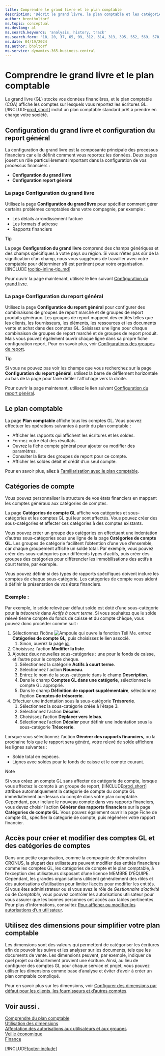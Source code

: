```yaml
---
title: Comprendre le grand livre et le plan comptable
description: 'Décrit le grand livre, le plan comptable et les catégories de compte. Utilisez la page Configuration du grand livre pour préciser la gestion des problèmes comptables dans votre compagnie.'
author: brentholtorf
ms.topic: conceptual
ms.devlang: al
ms.search.keywords: 'analysis, history, track'
ms.search.form: '18, 20, 37, 65, 99, 312, 314, 313, 395, 552, 569, 570, 634, 790, 791, 1158'
ms.date: 04/19/2024
ms.author: bholtorf
ms.service: dynamics-365-business-central
---
```

# <a name="understanding-the-general-ledger-and-chart-of-accounts"></a>Comprendre le grand livre et le plan comptable

Le grand livre (GL) stocke vos données financières, et le plan comptable (COA) affiche les comptes sur lesquels vous reportez les écritures GL. [!INCLUDE[prod_short](includes/prod_short.md)] inclut un plan comptable standard prêt à prendre en charge votre société.

## <a name="general-ledger-setup-and-general-posting-setup"></a>Configuration du grand livre et configuration du report général

La configuration du grand livre est la composante principale des processus financiers car elle définit comment vous reportez les données. Deux pages jouent un rôle particulièrement important dans la configuration de vos processus financiers :  

* **Configuration du grand livre**
* **Configuration report général**

### <a name="the-general-ledger-setup-page"></a>La page **Configuration du grand livre**

Utilisez la page **Configuration du grand livre** pour spécifier comment gérer certains problèmes comptables dans votre compagnie, par exemple :  

* Les détails arrondissement facture  
* Les formats d'adresse  
* Rapports financiers

> [!TIP]
> La page **Configuration du grand livre** comprend des champs génériques et des champs spécifiques à votre pays ou région. Si vous n’êtes pas sûr de la signification d’un champ, nous vous suggérons de travailler avec votre comptable pour déterminer s’il est pertinent pour votre organisation. [!INCLUDE [tooltip-inline-tip_md](includes/tooltip-inline-tip_md.md)]  

Pour ouvrir la page maintenant, utilisez le lien suivant [Configuration du grand livre](https://businesscentral.dynamics.com/?page=118).

### <a name="the-general-posting-setup-page"></a>La page **Configuration du report général**

Utilisez la page **Configuration du report général** pour configurer des combinaisons de groupes de report marché et de groupes de report produits généraux. Les groupes de report mappent des entités telles que les clients, les fournisseurs, les éléments, les ressources et les documents vente et achat dans des comptes GL. Saisissez une ligne pour chaque combinaison de groupes de report marché et de groupes de report produit. Mais vous pouvez également ouvrir chaque ligne dans sa propre fiche configuration report. Pour en savoir plus, voir [Configurations des groupes de report](finance-posting-groups.md).  

> [!TIP]
> Si vous ne pouvez pas voir les champs que vous recherchez sur la page **Configuration du report général**, utilisez la barre de défilement horizontale au bas de la page pour faire défiler l’affichage vers la droite.  

Pour ouvrir la page maintenant, utilisez le lien suivant [Configuration du report général](https://businesscentral.dynamics.com/?page=314).

## <a name="the-chart-of-accounts"></a>Le plan comptable

La page **Plan comptable** affiche tous les comptes GL. Vous pouvez effectuer les opérations suivantes à partir du plan comptable :  

* Afficher les rapports qui affichent les écritures et les soldes.  
* Fermez votre état des résultats.  
* Ouvrez la fiche compte général pour ajouter ou modifier des paramètres.  
* Consulter la liste des groupes de report pour ce compte.
* Afficher les soldes débit et crédit d’un seul compte.

Pour en savoir plus, allez à [Familiarisation avec le plan comptable](finance-chart-of-accounts.md).

## <a name="account-categories"></a>Catégories de compte

Vous pouvez personnaliser la structure de vos états financiers en mappant les comptes généraux aux catégories de comptes.  

La page **Catégories de compte GL** affiche vos catégories et sous-catégories et les comptes GL qui leur sont affectés. Vous pouvez créer des sous-catégories et affecter ces catégories à des comptes existants.  

Vous pouvez créer un groupe des catégories en effectuant une indentation d’autres sous-catégories sous une ligne de la page **Catégories de compte GL**. Les groupes de catégorie facilitent l’obtention d’une vue d’ensemble, car chaque groupement affiche un solde total. Par exemple, vous pouvez créer des sous-catégories pour différents types d’actifs, puis créer des groupes des catégories pour différencier les immobilisations des actifs à court terme, par exemple.  

Vous pouvez définir si des types de rapports spécifiques doivent inclure les comptes de chaque sous-catégorie. Les catégories de compte vous aident à définir la présentation de vos états financiers.  

### <a name="example"></a>Exemple :

Par exemple, le solde relevé par défaut solde est doté d’une sous-catégorie pour la *trésorerie* dans *Actifs à court terme*. Si vous souhaitez que le solde relevé tienne compte du fonds de caisse et du compte chèque, vous pouvez donc procéder comme suit :

1. Sélectionnez l’icône ![Ampoule qui ouvre la fonction Tell Me.](media/ui-search/search_small.png "Dites-moi ce que vous voulez faire") entrez **Catégories de compte GL**, puis choisissez le lien associé.
   1. Sinon, ouvrez la page [ici](https://businesscentral.dynamics.com/?page=790).
2. Choisissez l'action **Modifier la liste**.
3. Ajoutez deux nouvelles sous-catégories : une pour le fonds de caisse, et l’autre pour le compte chèque.
   1. Sélectionnez la catégorie **Actifs à court terme**.
   2. Sélectionnez l'action **Nouveau**.
   3. Entrez le nom de la sous-catégorie dans le champ **Description**.
   4. Dans le champ **Comptes GL dans une catégorie**, sélectionnez le compte GL approprié.
   5. Dans le champ **Définition de rapport supplémentaire**, sélectionnez l’option **Comptes de trésorerie**.
4. Effectuer une indentation sous la sous-catégorie **Trésorerie**.
   1. Sélectionnez la sous-catégorie créée à l’étape 3.
   2. Sélectionnez l’action **Décaler**.
   3. Choisissez l’action **Déplacer vers le bas**.
   4. Sélectionnez l’action **Décaler** pour définir une indentation sous la sous-catégorie **Trésorerie**.

Lorsque vous sélectionnez l’action **Générer des rapports financiers**, ou la prochaine fois que le rapport sera généré, votre relevé de solde affichera les lignes suivantes :

* Solde total en espèces.
* Lignes avec soldes pour le fonds de caisse et le compte courant.  

> [!NOTE]
> Si vous créez un compte GL sans affecter de catégorie de compte, lorsque vous affectez le compte à un groupe de report, [!INCLUDE[prod_short](includes/prod_short.md)] attribue automatiquement la catégorie de compte du compte GL immédiatement au-dessus du compte dans votre plan comptable. Cependant, pour inclure le nouveau compte dans vos rapports financiers, vous devez choisir l’action **Générer des rapports financiers** sur la page **Catégories de compte GL**. Vous pouvez également ouvrir la page Fiche de compte GL, spécifier la catégorie de compte, puis régénérer votre rapport financier.

## <a name="access-to-create-and-edit-gl-accounts-and-account-categories"></a>Accès pour créer et modifier des comptes GL et des catégories de comptes

Dans une petite organisation, comme la compagnie de démonstration CRONUS, la plupart des utilisateurs peuvent modifier des entités financières comme les comptes GL, les catégories de compte et le plan comptable, à l’exception des utilisateurs disposant d’une licence MEMBRE D’ÉQUIPE. Cependant, les grandes organisations utilisent généralement des rôles et des autorisations d’utilisation pour limiter l’accès pour modifier les entités. Si vous êtes administrateur ou si vous avez le rôle de *Gestionnaire d’activité* ou de *Comptable*, vous pouvez contrôler les autorisations utilisateur pour vous assurer que les bonnes personnes ont accès aux tables pertinentes. Pour plus d’informations, consultez [Pour afficher ou modifier les autorisations d’un utilisateur](ui-define-granular-permissions.md#get-an-overview-of-a-users-permissions).  

## <a name="use-dimensions-to-simplify-your-chart-of-accounts"></a>Utilisez des dimensions pour simplifier votre plan comptable

Les dimensions sont des valeurs qui permettent de catégoriser les écritures afin de pouvoir les suivre et les analyser sur les documents, tels que les documents de vente. Les dimensions peuvent, par exemple, indiquer de quel projet ou département provient une écriture. Ainsi, au lieu de configurer des comptes GL pour chaque service et projet, vous pouvez utiliser les dimensions comme base d’analyse et éviter d’avoir à créer un plan comptable compliqué.

Pour en savoir plus sur les dimensions, voir [Configurer des dimensions par défaut pour les clients, les fournisseurs et d’autres comptes](finance-dimensions.md#to-set-up-default-dimensions-for-customers-vendors-and-other-accounts).

## <a name="see-also"></a>Voir aussi .

[Comprendre du plan comptable](finance-chart-of-accounts.md)  
[Utilisation des dimensions](finance-dimensions.md)  
[Affectation des autorisations aux utilisateurs et aux groupes](ui-define-granular-permissions.md)  
[Veille économique](bi.md)  
[Finance](finance.md)  

[!INCLUDE[footer-include](includes/footer-banner.md)]
